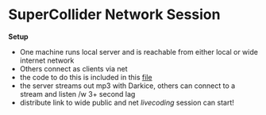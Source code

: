 SuperCollider Network Session
=============

__Setup__

* One machine runs local server and is reachable from either local or wide internet network
* Others connect as clients via net
* the code  to do this is included in this [file](https://github.com/k-o-l-e-k-t-i-v/supercollider/blob/master/SuperCollider_Internet_session.scd)
* the server streams out mp3 with Darkice, others can connect to a stream and listen /w 3+ second lag
* distribute link to wide public and net _livecoding_ session can start!

